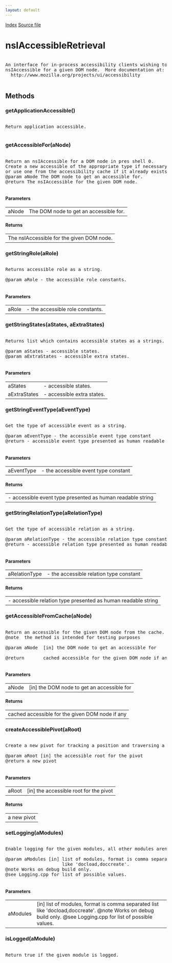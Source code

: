 ```yaml
---
layout: default
---
```

<div id='links'><a href="../index.html">Index</a>
<a href="http://dxr.mozilla.org/mozilla-central/source/accessible/interfaces/nsIAccessibleRetrieval.idl">Source file</a>
</div>

# nsIAccessibleRetrieval #
<pre>  
An interface for in-process accessibility clients wishing to get an  
nsIAccessible for a given DOM node.  More documentation at:  
  http://www.mozilla.org/projects/ui/accessibility  
  
</pre>
## Methods ##

### getApplicationAccessible() ###
<pre>  
Return application accessible.  
  
</pre>
### getAccessibleFor(aNode) ###
<pre>  
Return an nsIAccessible for a DOM node in pres shell 0.  
Create a new accessible of the appropriate type if necessary,  
or use one from the accessibility cache if it already exists.  
@param aNode The DOM node to get an accessible for.  
@return The nsIAccessible for the given DOM node.  
  
</pre>
#### Parameters ####

<table>

<tr>
<td>aNode</td>
<td>The DOM node to get an accessible for.  
</td>
</tr>

</table>

#### Returns ####

<table>

<tr>
<td>The nsIAccessible for the given DOM node.  
</td>
</tr>

</table>

### getStringRole(aRole) ###
<pre>  
Returns accessible role as a string.  
  
@param aRole - the accessible role constants.  
  
</pre>
#### Parameters ####

<table>

<tr>
<td>aRole</td>
<td>- the accessible role constants.  
</td>
</tr>

</table>

### getStringStates(aStates, aExtraStates) ###
<pre>  
Returns list which contains accessible states as a strings.  
  
@param aStates - accessible states.  
@param aExtraStates - accessible extra states.  
  
</pre>
#### Parameters ####

<table>

<tr>
<td>aStates</td>
<td>- accessible states.  
</td>
</tr>

<tr>
<td>aExtraStates</td>
<td>- accessible extra states.  
</td>
</tr>

</table>

### getStringEventType(aEventType) ###
<pre>  
Get the type of accessible event as a string.  
  
@param aEventType - the accessible event type constant  
@return - accessible event type presented as human readable string  
  
</pre>
#### Parameters ####

<table>

<tr>
<td>aEventType</td>
<td>- the accessible event type constant  
</td>
</tr>

</table>

#### Returns ####

<table>

<tr>
<td>- accessible event type presented as human readable string  
</td>
</tr>

</table>

### getStringRelationType(aRelationType) ###
<pre>  
Get the type of accessible relation as a string.  
  
@param aRelationType - the accessible relation type constant  
@return - accessible relation type presented as human readable string  
  
</pre>
#### Parameters ####

<table>

<tr>
<td>aRelationType</td>
<td>- the accessible relation type constant  
</td>
</tr>

</table>

#### Returns ####

<table>

<tr>
<td>- accessible relation type presented as human readable string  
</td>
</tr>

</table>

### getAccessibleFromCache(aNode) ###
<pre>  
Return an accessible for the given DOM node from the cache.  
@note  the method is intended for testing purposes  
  
@param aNode  [in] the DOM node to get an accessible for  
  
@return       cached accessible for the given DOM node if any  
  
</pre>
#### Parameters ####

<table>

<tr>
<td>aNode</td>
<td>[in] the DOM node to get an accessible for  
</td>
</tr>

</table>

#### Returns ####

<table>

<tr>
<td>cached accessible for the given DOM node if any  
</td>
</tr>

</table>

### createAccessiblePivot(aRoot) ###
<pre>  
Create a new pivot for tracking a position and traversing a subtree.  
  
@param aRoot [in] the accessible root for the pivot  
@return a new pivot  
  
</pre>
#### Parameters ####

<table>

<tr>
<td>aRoot</td>
<td>[in] the accessible root for the pivot  
</td>
</tr>

</table>

#### Returns ####

<table>

<tr>
<td>a new pivot  
</td>
</tr>

</table>

### setLogging(aModules) ###
<pre>  
Enable logging for the given modules, all other modules aren't logged.  
  
@param aModules [in] list of modules, format is comma separated list  
                     like 'docload,doccreate'.  
@note Works on debug build only.  
@see Logging.cpp for list of possible values.  
  
</pre>
#### Parameters ####

<table>

<tr>
<td>aModules</td>
<td>[in] list of modules, format is comma separated list  
                     like 'docload,doccreate'.  
@note Works on debug build only.  
@see Logging.cpp for list of possible values.  
</td>
</tr>

</table>

### isLogged(aModule) ###
<pre>  
Return true if the given module is logged.  
  
</pre>